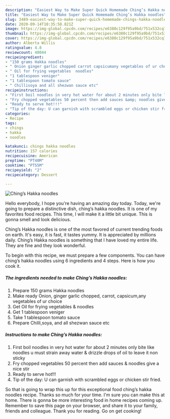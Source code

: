 ```yaml
---
description: "Easiest Way to Make Super Quick Homemade Ching’s Hakka noodles"
title: "Easiest Way to Make Super Quick Homemade Ching’s Hakka noodles"
slug: 3489-easiest-way-to-make-super-quick-homemade-chings-hakka-noodles
date: 2020-09-14T10:35:58.821Z
image: https://img-global.cpcdn.com/recipes/e6380c129f95a9bd/751x532cq70/chings-hakka-noodles-recipe-main-photo.jpg
thumbnail: https://img-global.cpcdn.com/recipes/e6380c129f95a9bd/751x532cq70/chings-hakka-noodles-recipe-main-photo.jpg
cover: https://img-global.cpcdn.com/recipes/e6380c129f95a9bd/751x532cq70/chings-hakka-noodles-recipe-main-photo.jpg
author: Alberta Willis
ratingvalue: 4.8
reviewcount: 40044
recipeingredient:
- "150 grams Hakka noodles"
- " Onion ginger garlic chopped carrot capsicumany vegetables of ur choice"
- " Oil for frying vegetables  noodles"
- "1 tablespoon veniger"
- "1 tablespoon tomato sauce"
- " Chillisoya and all shezwan sauce etc"
recipeinstructions:
- "First boil noodles in very hot water for about 2 minutes only bite like noodles u must strain away water &amp; drizzle drops of oil to leave it non sticky"
- "Fry chopped vegetables 50 percent then add sauces &amp; noodles give a nice stir"
- "Ready to serve hot!!!"
- "Tip of the day: U can garnish with scrambled eggs or chicken stir fried."
categories:
- Recipe
tags:
- chings
- hakka
- noodles

katakunci: chings hakka noodles 
nutrition: 157 calories
recipecuisine: American
preptime: "PT40M"
cooktime: "PT55M"
recipeyield: "2"
recipecategory: Dessert

---
```



![Ching’s Hakka noodles](https://img-global.cpcdn.com/recipes/e6380c129f95a9bd/751x532cq70/chings-hakka-noodles-recipe-main-photo.jpg)

Hello everybody, I hope you're having an amazing day today. Today, we're going to prepare a distinctive dish, ching’s hakka noodles. It is one of my favorites food recipes. This time, I will make it a little bit unique. This is gonna smell and look delicious.

Ching’s Hakka noodles is one of the most favored of current trending foods on earth. It's easy, it is fast, it tastes yummy. It is appreciated by millions daily. Ching’s Hakka noodles is something that I have loved my entire life. They are fine and they look wonderful.




To begin with this recipe, we must prepare a few components. You can have ching’s hakka noodles using 6 ingredients and 4 steps. Here is how you cook it.

<!--inarticleads1-->

##### The ingredients needed to make Ching’s Hakka noodles:

1. Prepare 150 grams Hakka noodles
1. Make ready  Onion, ginger garlic chopped, carrot, capsicum,any vegetables of ur choice
1. Get  Oil for frying vegetables &amp; noodles
1. Get 1 tablespoon veniger
1. Take 1 tablespoon tomato sauce
1. Prepare  Chilli,soya, and all shezwan sauce etc




<!--inarticleads2-->

##### Instructions to make Ching’s Hakka noodles:

1. First boil noodles in very hot water for about 2 minutes only bite like noodles u must strain away water &amp; drizzle drops of oil to leave it non sticky
1. Fry chopped vegetables 50 percent then add sauces &amp; noodles give a nice stir
1. Ready to serve hot!!!
1. Tip of the day: U can garnish with scrambled eggs or chicken stir fried.




So that is going to wrap this up for this exceptional food ching’s hakka noodles recipe. Thanks so much for your time. I'm sure you can make this at home. There is gonna be more interesting food in home recipes coming up. Remember to save this page on your browser, and share it to your family, friends and colleague. Thank you for reading. Go on get cooking!
